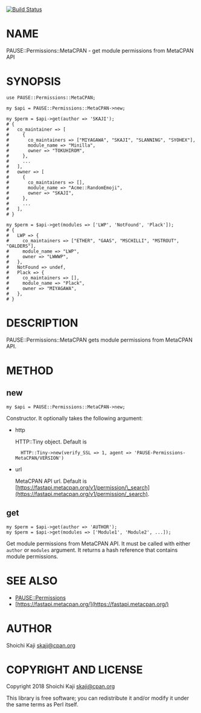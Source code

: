 [![Build Status](https://travis-ci.org/skaji/PAUSE-Permissions-MetaCPAN.svg?branch=master)](https://travis-ci.org/skaji/PAUSE-Permissions-MetaCPAN)

# NAME

PAUSE::Permissions::MetaCPAN - get module permissions from MetaCPAN API

# SYNOPSIS

    use PAUSE::Permissions::MetaCPAN;

    my $api = PAUSE::Permissions::MetaCPAN->new;

    my $perm = $api->get(author => 'SKAJI');
    # {
    #   co_maintainer => [
    #     {
    #       co_maintainers => ["MIYAGAWA", "SKAJI", "SLANNING", "SYOHEX"],
    #       module_name => "Minilla",
    #       owner => "TOKUHIROM",
    #     },
    #     ...
    #   ],
    #   owner => [
    #     {
    #       co_maintainers => [],
    #       module_name => "Acme::RandomEmoji",
    #       owner => "SKAJI",
    #     },
    #     ...
    #   ],
    # }

    my $perm = $api->get(modules => ['LWP', 'NotFound', 'Plack']);
    # {
    #   LWP => {
    #     co_maintainers => ["ETHER", "GAAS", "MSCHILLI", "MSTROUT", "OALDERS"],
    #     module_name => "LWP",
    #     owner => "LWWWP",
    #   },
    #   NotFound => undef,
    #   Plack => {
    #     co_maintainers => [],
    #     module_name => "Plack",
    #     owner => "MIYAGAWA",
    #   },
    # }

# DESCRIPTION

PAUSE::Permissions::MetaCPAN gets module permissions from MetaCPAN API.

# METHOD

## new

    my $api = PAUSE::Permissions::MetaCPAN->new;

Constructor. It optionally takes the following argument:

- http

    HTTP::Tiny object. Default is

        HTTP::Tiny->new(verify_SSL => 1, agent => 'PAUSE-Permissions-MetaCPAN/VERSION')

- url

    MetaCPAN API url. Default is [https://fastapi.metacpan.org/v1/permission/\_search](https://fastapi.metacpan.org/v1/permission/_search).

## get

    my $perm = $api->get(author => 'AUTHOR');
    my $perm = $api->get(modules => ['Module1', 'Module2', ...]);

Get module permissions from MetaCPAN API. It must be called with either
`author` or `modules` argument.
It returns a hash reference that contains module permissions.

# SEE ALSO

- [PAUSE::Permissions](https://metacpan.org/pod/PAUSE::Permissions)
- [https://fastapi.metacpan.org/](https://fastapi.metacpan.org/)

# AUTHOR

Shoichi Kaji <skaji@cpan.org>

# COPYRIGHT AND LICENSE

Copyright 2018 Shoichi Kaji <skaji@cpan.org>

This library is free software; you can redistribute it and/or modify
it under the same terms as Perl itself.
